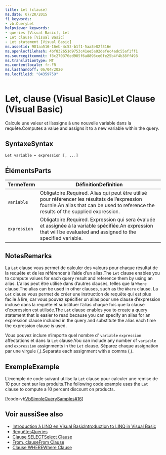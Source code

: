 ```yaml
---
title: Let (clause)
ms.date: 07/20/2015
f1_keywords:
- vb.QueryLet
helpviewer_keywords:
- queries [Visual Basic], Let
- Let clause [Visual Basic]
- Let statement [Visual Basic]
ms.assetid: 981aa516-16eb-4c53-b1f1-5aa3e82f316e
ms.openlocfilehash: 4bf832651d9753c41ee5a02defec4adc55af1ff1
ms.sourcegitcommit: f8c270376ed905f6a8896ce0fe25b4f4b38ff498
ms.translationtype: MT
ms.contentlocale: fr-FR
ms.lasthandoff: 06/04/2020
ms.locfileid: "84359759"
---
```

# <a name="let-clause-visual-basic"></a><span data-ttu-id="f3927-102">Let, clause (Visual Basic)</span><span class="sxs-lookup"><span data-stu-id="f3927-102">Let Clause (Visual Basic)</span></span>
<span data-ttu-id="f3927-103">Calcule une valeur et l’assigne à une nouvelle variable dans la requête.</span><span class="sxs-lookup"><span data-stu-id="f3927-103">Computes a value and assigns it to a new variable within the query.</span></span>  
  
## <a name="syntax"></a><span data-ttu-id="f3927-104">Syntaxe</span><span class="sxs-lookup"><span data-stu-id="f3927-104">Syntax</span></span>  
  
```vb  
Let variable = expression [, ...]  
```  
  
## <a name="parts"></a><span data-ttu-id="f3927-105">Éléments</span><span class="sxs-lookup"><span data-stu-id="f3927-105">Parts</span></span>  
  
|<span data-ttu-id="f3927-106">Terme</span><span class="sxs-lookup"><span data-stu-id="f3927-106">Term</span></span>|<span data-ttu-id="f3927-107">Définition</span><span class="sxs-lookup"><span data-stu-id="f3927-107">Definition</span></span>|  
|---|---|  
|`variable`|<span data-ttu-id="f3927-108">Obligatoire.</span><span class="sxs-lookup"><span data-stu-id="f3927-108">Required.</span></span> <span data-ttu-id="f3927-109">Alias qui peut être utilisé pour référencer les résultats de l’expression fournie.</span><span class="sxs-lookup"><span data-stu-id="f3927-109">An alias that can be used to reference the results of the supplied expression.</span></span>|  
|`expression`|<span data-ttu-id="f3927-110">Obligatoire.</span><span class="sxs-lookup"><span data-stu-id="f3927-110">Required.</span></span> <span data-ttu-id="f3927-111">Expression qui sera évaluée et assignée à la variable spécifiée.</span><span class="sxs-lookup"><span data-stu-id="f3927-111">An expression that will be evaluated and assigned to the specified variable.</span></span>|  
  
## <a name="remarks"></a><span data-ttu-id="f3927-112">Notes</span><span class="sxs-lookup"><span data-stu-id="f3927-112">Remarks</span></span>  
 <span data-ttu-id="f3927-113">La `Let` clause vous permet de calculer des valeurs pour chaque résultat de la requête et de les référencer à l’aide d’un alias.</span><span class="sxs-lookup"><span data-stu-id="f3927-113">The `Let` clause enables you to compute values for each query result and reference them by using an alias.</span></span> <span data-ttu-id="f3927-114">L’alias peut être utilisé dans d’autres clauses, telles que la `Where` clause.</span><span class="sxs-lookup"><span data-stu-id="f3927-114">The alias can be used in other clauses, such as the `Where` clause.</span></span> <span data-ttu-id="f3927-115">La `Let` clause vous permet de créer une instruction de requête qui est plus facile à lire, car vous pouvez spécifier un alias pour une clause d’expression incluse dans la requête et substituer l’alias chaque fois que la clause d’expression est utilisée.</span><span class="sxs-lookup"><span data-stu-id="f3927-115">The `Let` clause enables you to create a query statement that is easier to read because you can specify an alias for an expression clause included in the query and substitute the alias each time the expression clause is used.</span></span>  
  
 <span data-ttu-id="f3927-116">Vous pouvez inclure n’importe quel nombre d' `variable` `expression` affectations et dans la `Let` clause.</span><span class="sxs-lookup"><span data-stu-id="f3927-116">You can include any number of `variable` and `expression` assignments in the `Let` clause.</span></span> <span data-ttu-id="f3927-117">Séparez chaque assignation par une virgule (,).</span><span class="sxs-lookup"><span data-stu-id="f3927-117">Separate each assignment with a comma (,).</span></span>  
  
## <a name="example"></a><span data-ttu-id="f3927-118">Exemple</span><span class="sxs-lookup"><span data-stu-id="f3927-118">Example</span></span>  
 <span data-ttu-id="f3927-119">L’exemple de code suivant utilise la `Let` clause pour calculer une remise de 10 pour cent sur les produits.</span><span class="sxs-lookup"><span data-stu-id="f3927-119">The following code example uses the `Let` clause to compute a 10 percent discount on products.</span></span>  
  
 [!code-vb[VbSimpleQuerySamples#16](~/samples/snippets/visualbasic/VS_Snippets_VBCSharp/VbSimpleQuerySamples/VB/QuerySamples1.vb#16)]  
  
## <a name="see-also"></a><span data-ttu-id="f3927-120">Voir aussi</span><span class="sxs-lookup"><span data-stu-id="f3927-120">See also</span></span>

- [<span data-ttu-id="f3927-121">Introduction à LINQ en Visual Basic</span><span class="sxs-lookup"><span data-stu-id="f3927-121">Introduction to LINQ in Visual Basic</span></span>](../../programming-guide/language-features/linq/introduction-to-linq.md)
- [<span data-ttu-id="f3927-122">Requêtes</span><span class="sxs-lookup"><span data-stu-id="f3927-122">Queries</span></span>](index.md)
- [<span data-ttu-id="f3927-123">Clause SELECT</span><span class="sxs-lookup"><span data-stu-id="f3927-123">Select Clause</span></span>](select-clause.md)
- [<span data-ttu-id="f3927-124">From, clause</span><span class="sxs-lookup"><span data-stu-id="f3927-124">From Clause</span></span>](from-clause.md)
- [<span data-ttu-id="f3927-125">Clause WHERE</span><span class="sxs-lookup"><span data-stu-id="f3927-125">Where Clause</span></span>](where-clause.md)
